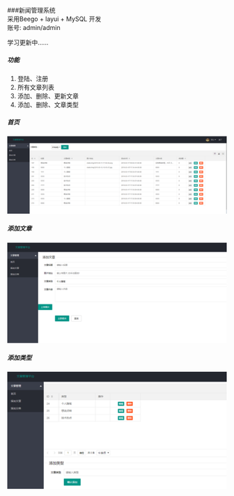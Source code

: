 ###新闻管理系统  
采用Beego + layui + MySQL 开发  
账号: admin/admin  

学习更新中......
##### 功能
1. 登陆、注册
2. 所有文章列表
3. 添加、删除、更新文章
4. 添加、删除、文章类型
##### 首页
![首页](https://github.com/chenjisheng/newsProject/blob/master/img/articleList.png)
##### 添加文章
![添加文章](https://github.com/chenjisheng/newsProject/blob/master/img/addArticle.png)
##### 添加类型
![添加类型](https://github.com/chenjisheng/newsProject/blob/master/img/articleType.png)
